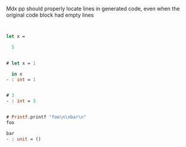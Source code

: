 Mdx pp should properly locate lines in generated code, even when the original
code block had empty lines

```ocaml


let x =

  5

```

```ocaml

# let x = 1

  in x
- : int = 1


# 3
- : int = 3


# Printf.printf "foo\n\nbar\n"
foo

bar
- : unit = ()
```
